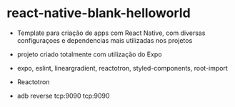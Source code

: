 # react-native-blank-helloworld
- Template para criação de apps com React Native, com diversas configuraçoes e dependencias mais utilizadas nos projetos
- projeto criado totalmente com utilização do Expo
- expo, eslint, lineargradient, reactotron, styled-components, root-import

- Reactotron
* adb reverse tcp:9090 tcp:9090